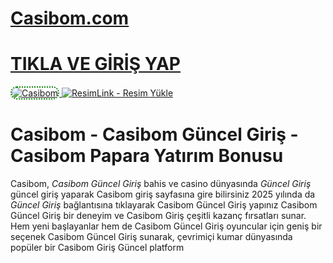 # <a href="https://shorto.link/SOLal">Casibom.com</a>
# <a href="https://shorto.link/SOLal">TIKLA VE GİRİŞ YAP</a>

<a href="https://shorto.link/SOLal" title="Casibom">
    <img src="https://i.ibb.co/XS3cKq9/Ekran-Resmi-2024-09-13-20-40-30.png" alt="Casibom" style="max-width: 100%; border: 2px dotted #008000; border-radius: 10px;">
</a>
<a href="https://shorto.link/SOLal" title="ResimLink - Resim Yükle"><img src="https://r.resimlink.com/rT49YoZX.png" title="ResimLink - Resim Yükle" alt="ResimLink - Resim Yükle"></a>

# Casibom - Casibom Güncel Giriş - Casibom Papara Yatırım Bonusu
Casibom, *Casibom Güncel Giriş* bahis ve casino dünyasında *Güncel Giriş* 
güncel giriş yaparak Casibom giriş sayfasına gire bilirsiniz 
2025 yılında da *Güncel Giriş* bağlantısına tıklayarak Casibom Güncel Giriş
yapınız Casibom Güncel Giriş bir deneyim ve Casibom Giriş  çeşitli kazanç fırsatları sunar. Hem yeni başlayanlar hem de Casibom Güncel Giriş  oyuncular için geniş bir seçenek Casibom Güncel Giriş  sunarak, çevrimiçi kumar dünyasında popüler bir Casibom Giriş Güncel platform
